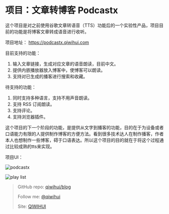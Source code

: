 # 项目：文章转博客 Podcastx

这个项目是对之前使用谷歌文章转语音（TTS）功能后的一个实验性产品，项目目前的功能是将博客文章转成语音进行收听。

项目地址： https://podcastx.qiwihui.com

目前支持的功能：

1. 输入文章链接，生成对应文章的语音朗读，目前中文。
2. 提供内嵌播放器放入博客中，使博客可以朗读。
3. 支持对已生成的播客进行搜索和收藏。

待支持的功能：

1. 同时支持多种语言，支持不用声音朗读。
2. 支持 RSS 订阅朗读。
3. 支持评论。
4. 支持浏览器插件。

<!--more-->

这个项目的下一个阶段的功能，是提供从文字到播客的功能，目的在于为设备或者口语能力有限的人提供制作博客的方便方法。看到很多技术达人在制作播客，作者本人也想制作一些博客，碍于口语表达。所以这个项目的目的就在于将这个过程通过比较成熟的tts来实现。

项目UI：

![podcastx](https://user-images.githubusercontent.com/3297411/108465572-3ea02480-72bd-11eb-9847-7d884b1c8898.png)

![play list](https://user-images.githubusercontent.com/3297411/108466753-203b2880-72bf-11eb-817c-b1ae7ec89118.png)

> GitHub repo: [qiwihui/blog](https://github.com/qiwihui/blog)
>
> Follow me: [@qiwihui](https://github.com/qiwihui)
>
> Site: [QIWIHUI](https://qiwihui.com)

